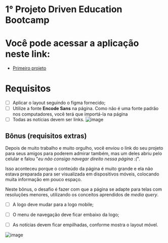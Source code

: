 # 1° Projeto Driven Education Bootcamp
# Você pode acessar a aplicação neste link:
  - <a href="https://filipetenedini.github.io/P1D-siteGlobo/">Primeiro projeto</a>
# Requisitos

- [ ]  Aplicar o layout seguindo o figma fornecido;
- [ ]  Utilize a fonte **Encode Sans** na página. Como não é uma fonte padrão nos computadores, você terá que importá-la na página
- [ ] Todas as notícias devem ser links.
![image](https://user-images.githubusercontent.com/105571583/206616077-d8fb2458-8931-4b25-91fb-a409e4c01b32.png)
## Bônus (requisitos extras)

Depois de muito trabalho e muito orgulho, você enviou o link do seu projeto para seus amigos para poderem admirar também, mas um deles abriu pelo celular e falou "*eu não consigo navegar direito nessa página :(*".

Isso aconteceu porque o conteúdo da página é muito grande e ela não estava preparada para ser visualizada em dispositivos móveis, colocando muita informação em pouco espaço.

Neste bônus, o desafio é fazer com que a página se adapte para telas com resoluções menores, utilizando os conceitos aprendidos de *media query*.

- [ ]  A logo deve mudar para a logo mobile;
- [ ]  O menu de navegação deve ficar embaixo da logo;
- [ ]  As notícias devem ficar empilhadas, conforme mostra o layout móvel.



![image](https://user-images.githubusercontent.com/105571583/206616110-135e5d29-57c8-461b-8b2d-26ca2581ae12.png)

